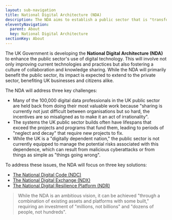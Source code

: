 ```yaml
---
layout: sub-navigation
title: National Digital Architecture (NDA)
description: The NDA aims to establish a public sector that is "transformed, sharing, resilient, and high integrity" by creating a more unified and efficient approach to digital service delivery.
eleventyNavigation:
  parent: About
  key: National Digital Architecture
sectionKey: About
---
```


The UK Government is developing the **National Digital Architecture (NDA)** to enhance the public sector's use of digital technology. This will involve not only improving current technologies and practices but also fostering a culture of collaboration and knowledge sharing. While the NDA will primarily benefit the public sector, its impact is expected to extend to the private sector, benefiting UK businesses and citizens alike.

The NDA will address three key challenges:

- Many of the 100,000 digital data professionals in the UK public sector are held back from doing their most valuable work because "sharing is currently not just difficult between organisations but so hard, the incentives are so misaligned as to make it an act of irrationality".
- The systems the UK public sector builds often have lifespans that exceed the projects and programs that fund them, leading to periods of "neglect and decay" that require new projects to fix.
- While the UK is a "digitally dependent nation," the public sector is not currently equipped to manage the potential risks associated with this dependence, which can result from malicious cyberattacks or from things as simple as "things going wrong".

To address these issues, the NDA will focus on three key solutions:

- [The National Digital Code (NDC)](NDC/)
- [The National Digital Exchange (NDX)](NDX/)
- [The National Digital Resilience Platform (NDR)](NDR/)

> While the NDA is an ambitious vision, it can be achieved "through a combination of existing assets and platforms with some built," requiring an investment of "millions, not billions" and "dozens of people, not hundreds".
